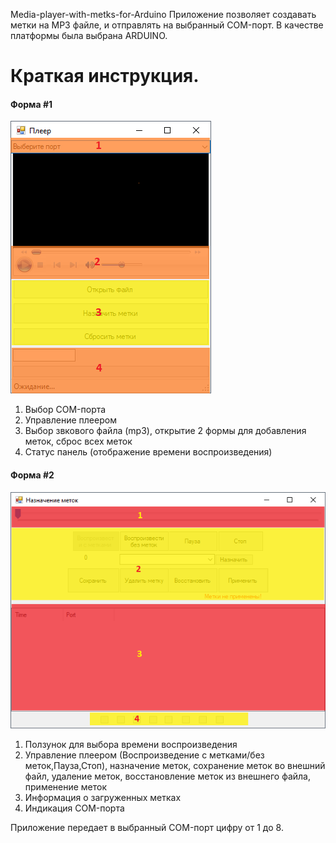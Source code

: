Media-player-with-metks-for-Arduino
Приложение позволяет создавать метки на MP3 файле, и отправлять на выбранный COM-порт. В качестве платформы была выбрана ARDUINO.

<h1>Краткая инструкция.</h1>

<h4>Форма #1</h4>
<a id="image1"/>

![image1](https://raw.githubusercontent.com/vdpopov/Media-player-with-metks-for-Arduino/master/Media%20player%20with%20metks%20for%20Arduino/form1.png)
1. Выбор COM-порта
2. Управление плеером
3. Выбор звкового файла (mp3), открытие 2 формы для добавления меток, сброс всех меток
4. Статус панель (отображение времени воспроизведения)

<h4>Форма #2</h4>
<a id="image2"/>

![image2](https://raw.githubusercontent.com/vdpopov/Media-player-with-metks-for-Arduino/master/Media%20player%20with%20metks%20for%20Arduino/form2.png)
1. Ползунок для выбора времени воспроизведения
2. Управление плеером (Воспроизведение с метками/без меток,Пауза,Стоп), назначение меток, сохранение меток во внешний файл, удаление меток, восстановление меток из внешнего файла, применение меток 
3. Информация о загруженных метках
4. Индикация COM-порта

Приложение передает в выбранный COM-порт цифру от 1 до 8.
